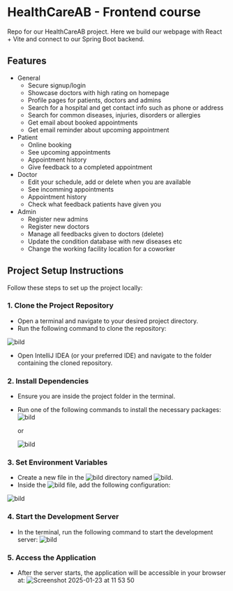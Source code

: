 # HealthCareAB - Frontend course

Repo for our HealthCareAB project. 
Here we build our webpage with React + Vite and connect to our Spring Boot backend.

## Features
- General
  - Secure signup/login
  - Showcase doctors with high rating on homepage
  - Profile pages for patients, doctors and admins
  - Search for a hospital and get contact info such as phone or address
  - Search for common diseases, injuries, disorders or allergies
  - Get email about booked appointments
  - Get email reminder about upcoming appointment
- Patient
  - Online booking
  - See upcoming appointments
  - Appointment history
  - Give feedback to a completed appointment
- Doctor
  - Edit your schedule, add or delete when you are available
  - See incomming appointments
  - Appointment history
  - Check what feedback patients have given you
- Admin
  - Register new admins
  - Register new doctors
  - Manage all feedbacks given to doctors (delete)
  - Update the condition database with new diseases etc
  - Change the working facility location for a coworker

## Project Setup Instructions

Follow these steps to set up the project locally:

### 1. Clone the Project Repository

- Open a terminal and navigate to your desired project directory.
- Run the following command to clone the repository:

![bild](https://github.com/user-attachments/assets/43dd4a13-ee48-4cac-8928-48e7d656aef1)
- Open IntelliJ IDEA (or your preferred IDE) and navigate to the folder containing the cloned repository.

### 2. Install Dependencies

- Ensure you are inside the project folder in the terminal.
- Run one of the following commands to install the necessary packages:
![bild](https://github.com/user-attachments/assets/afe5d71c-62fe-4130-877a-f36e77c92508)

   or

   ![bild](https://github.com/user-attachments/assets/ff66926f-83b9-4f03-87b6-b971c5f1a3d0)

### 3. Set Environment Variables

- Create a new file in the ![bild](https://github.com/user-attachments/assets/27170932-89d1-49e6-a182-182c671f5aed)
 directory named ![bild](https://github.com/user-attachments/assets/67137d70-dd72-4172-aeb1-ab1f32e64c99).
- Inside the ![bild](https://github.com/user-attachments/assets/0cfd0663-5d15-49d4-a1a1-737713a9f707)
 file, add the following configuration:

![bild](https://github.com/user-attachments/assets/b64d6576-e1d4-4af0-bb80-2649543c0e5f)

### 4. Start the Development Server

- In the terminal, run the following command to start the development server:
![bild](https://github.com/user-attachments/assets/68dd4638-5233-4a28-bcfb-3c05c2153276)

### 5. Access the Application

- After the server starts, the application will be accessible in your browser at:
![Screenshot 2025-01-23 at 11 53 50](https://github.com/user-attachments/assets/791ef7b5-dd25-4e55-912c-c778322be824)



